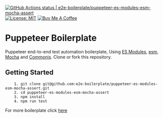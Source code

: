 [![GitHub Actions status | e2e-boilerplate/puppeteer-es-modules-esm-mocha-assert](https://github.com/e2e-boilerplate/puppeteer-es-modules-esm-mocha-assert/workflows/puppeteer-es-modules-esm-mocha-assert/badge.svg)](https://github.com/e2e-boilerplate/puppeteer-es-modules-esm-mocha-assert/actions?workflow=puppeteer-es-modules-esm-mocha-assert) [![License: MIT](https://img.shields.io/badge/License-MIT-yellow.svg)](https://opensource.org/licenses/MIT) [![Buy Me A Coffee](https://img.shields.io/badge/buy-me%20coffee-orange)](https://www.buymeacoffee.com/xgirma)
    
# Puppeteer Boilerplate
    
Puppeteer end-to-end test automation boilerplate, Using [ES Modules](https://hacks.mozilla.org/2018/03/es-modules-a-cartoon-deep-dive/), [esm](https://www.npmjs.com/package/esmjs), [Mocha](https://mochajs.org) and [Commonjs](https://nodejs.org/api/assert.html). Clone or fork this repository.
    
## Getting Started
    	1. git clone git@github.com:e2e-boilerplate/puppeteer-es-modules-esm-mocha-assert.git
    	2. cd puppeteer-es-modules-esm-mocha-assert
    	3. npm install
    	4. npm run test
        
    
For more boilerplate click [here](https://github.com/e2e-boilerplate/utils/blob/master/docs/implemented.md)
